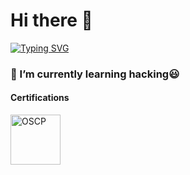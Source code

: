 # Hi there 👋

[![Typing SVG](https://readme-typing-svg.demolab.com?font=Fira+Code&pause=1000&width=435&lines=How+are+you+today%3F)](https://git.io/typing-svg)



### 🌱 I’m currently learning hacking😃




<!--
**maxzxc0110/maxzxc0110** is a ✨ _special_ ✨ repository because its `README.md` (this file) appears on your GitHub profile.

Here are some ideas to get you started:

- 🔭 I’m currently working on ...
- 🌱 I’m currently learning ...
- 👯 I’m looking to collaborate on ...
- 🤔 I’m looking for help with ...
- 💬 Ask me about ...
- 📫 How to reach me: ...
- 😄 Pronouns: ...
- ⚡ Fun fact: ...
-->


#### Certifications
<a href="https://www.credential.net/f347eacb-0ff5-4e2c-9018-ac6da3ebf72c" target="_blank"><img src="https://assets.marcolancini.it/hotlink-ok/personal/certifications/oscp.png" class="cert" alt='OSCP' width="80px"></a>


